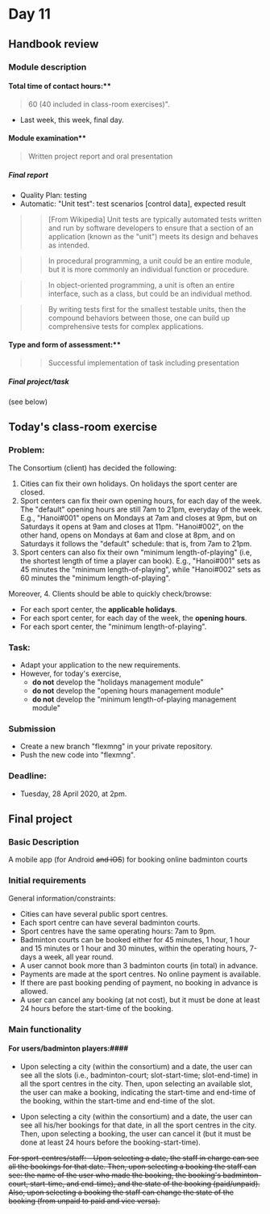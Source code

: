 # Day 11
## Handbook review
### Module description
#### Total time of contact hours:** 
> 60 (40 included in class-room exercises)". 
- Last week, this week, final day.

#### Module examination**
> Written project report and oral presentation
##### Final report
  - Quality Plan: testing
  - Automatic: "Unit test": test scenarios [control data], expected result

>> [From Wikipedia]
>> Unit tests are typically automated tests written 
>> and run by software developers to ensure that a section of an application 
>> (known as the "unit") meets its design and behaves as intended.

>> In procedural programming, a unit could be an entire module, 
>> but it is more commonly an individual function or procedure. 

>> In object-oriented programming, a unit is often an entire interface, 
>> such as a class, but could be an individual method.

>> By writing tests first for the smallest testable units, 
>> then the compound behaviors between those, one can build up 
>> comprehensive tests for complex applications.

#### Type and form of assessment:**
>> Successful implementation of task including presentation
##### Final project/task
(see below)

## Today's class-room exercise
### Problem:
The Consortium (client) has decided the following:
1. Cities can fix their own holidays. On holidays
the sport center are closed.
2. Sport centers can fix their own opening hours,
for each day of the week. The "default" opening
hours are still 7am to 21pm, everyday of the week.
E.g., "Hanoi#001" opens on Mondays at 7am and closes at 9pm, 
but on Saturdays it opens at 9am and closes at 11pm.
"Hanoi#002", on the other hand, 
opens on Mondays at 6am and close at 8pm, and 
on Saturdays it follows the "default" schedule:
that is, from 7am to 21pm.
3. Sport centers can also fix their own "minimum length-of-playing"
(i.e, the shortest length of time a player can book).
E.g., "Hanoi#001" sets as 45 minutes the "minimum length-of-playing",
while "Hanoi#002" sets as 60 minutes the "minimum length-of-playing".

Moreover,
4. Clients should be able to quickly check/browse:
- For each sport center, the **applicable holidays**.
- For each sport center, for each day of the week, the **opening hours**.
- For each sport center, the "minimum length-of-playing".

### Task:
- Adapt your application to the new requirements.
- However, for today's exercise, 
  - **do not** develop the "holidays management module"
  - **do not** develop the "opening hours management module"
  - **do not** develop the "minimum length-of-playing management module"
  
### Submission
- Create a new branch "flexmng" in your private repository.
- Push the new code into "flexmng".

### Deadline:
- Tuesday, 28 April 2020, at 2pm.



## Final project
### Basic Description

A mobile app (for Android <del>and iOS</del>) 
for booking online badminton courts

### Initial requirements

General information/constraints:
- Cities can have several public sport centres.
- Each sport centre can have several badminton courts.
- Sport centres have the same operating hours: 7am to 9pm.
- Badminton courts can be booked either for 45 minutes, 1 hour, 
1 hour and 15 minutes or 1 hour and 30 minutes, 
within the operating hours, 7-days a week, all year round.      
- A user cannot book more than 3 badminton courts (in total) in advance.
- Payments are made at the sport centres. No online payment is available.
- If there are past booking pending of payment, no booking in advance is allowed.
- A user can cancel any booking (at not cost), 
but it must be done at least 24 hours before the start-time of the booking.

### Main functionality ###

#### For users/badminton players:####
 - Upon selecting a city (within the consortium) and a date, 
 the user can see all the slots (i.e., badminton-court; 
 slot-start-time; slot-end-time) in all the sport centres in the city. 
 Then, upon selecting an available slot, the user can make a booking, 
 indicating the start-time and end-time of the booking, 
 within the start-time and end-time of the slot.
            
 - Upon selecting a city (within the consortium) and a date, 
 the user can see all his/her bookings for that date, in all the sport centres 
 in the city. Then, upon selecting a booking, the user can cancel it 
 (but it must be done at least 24 hours before the booking-start-time).

<del>        
For sport-centres/staff:
- Upon selecting a date, the staff in charge can see all the bookings 
for that date. 
Then, upon selecting a booking the staff can see: 
the name of the user who made the booking, 
the booking's badminton-court, start-time, and end-time), 
and the state of the booking (paid/unpaid). 
Also, upon selecting a booking the staff can change the state of the 
booking (from unpaid to paid and vice versa).
</del>
